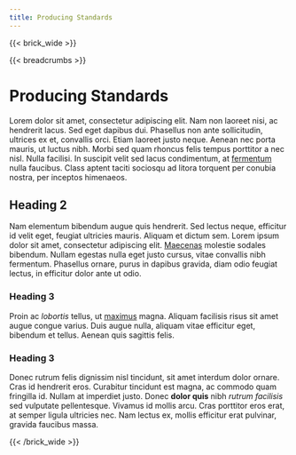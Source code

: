 ```yaml
---
title: Producing Standards
---
```

{{< brick_wide >}}

{{< breadcrumbs >}}

# Producing Standards

Lorem dolor sit amet, consectetur adipiscing elit. Nam non laoreet nisi, ac hendrerit lacus. Sed eget dapibus dui. Phasellus non ante sollicitudin, ultrices ex et, convallis orci. Etiam laoreet justo neque. Aenean nec porta mauris, ut luctus nibh. Morbi sed quam rhoncus felis tempus porttitor a nec nisl. Nulla facilisi. In suscipit velit sed lacus condimentum, at [fermentum](https://www.google.com) nulla faucibus. Class aptent taciti sociosqu ad litora torquent per conubia nostra, per inceptos himenaeos. 

## Heading 2

Nam elementum bibendum augue quis hendrerit. Sed lectus neque, efficitur id velit eget, feugiat ultricies mauris. Aliquam et dictum sem. Lorem ipsum dolor sit amet, consectetur adipiscing elit. [Maecenas](https://www.google.com) molestie sodales bibendum. Nullam egestas nulla eget justo cursus, vitae convallis nibh fermentum. Phasellus ornare, purus in dapibus gravida, diam odio feugiat lectus, in efficitur dolor ante ut odio.

### Heading 3

Proin ac *lobortis* tellus, ut [maximus](https://www.google.com) magna. Aliquam facilisis risus sit amet augue congue varius. Duis augue nulla, aliquam vitae efficitur eget, bibendum et tellus. Aenean quis sagittis felis. 

### Heading 3

Donec rutrum felis dignissim nisl tincidunt, sit amet interdum dolor ornare. Cras id hendrerit eros. Curabitur tincidunt est magna, ac commodo quam fringilla id. Nullam at imperdiet justo. Donec **dolor quis** nibh *rutrum facilisis* sed vulputate pellentesque. Vivamus id mollis arcu. Cras porttitor eros erat, at semper ligula ultricies nec. Nam lectus ex, mollis efficitur erat pulvinar, gravida faucibus massa.

{{< /brick_wide >}}